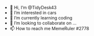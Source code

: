 - 👋 Hi, I’m @TidyDesk43
- 👀 I’m interested in cars 
- 🌱 I’m currently learning coding
- 💞️ I’m looking to collaborate on ...
- 📫 How to reach me MemeRuler #2778

<!---
TidyDesk43/TidyDesk43 is a ✨ special ✨ repository because its `README.md` (this file) appears on your GitHub profile.
You can click the Preview link to take a look at your changes.
--->
